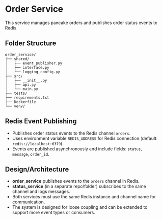 # Order Service

This service manages pancake orders and publishes order status events to Redis.

## Folder Structure

```
order_service/
├── shared/
│   ├── event_publisher.py
│   ├── interface.py
│   └── logging_config.py
├── src/
│   ├── __init__.py
│   ├── api.py
│   └── main.py
├── tests/
├── requirements.txt
├── Dockerfile
└── venv/
```

## Redis Event Publishing
- Publishes order status events to the Redis channel `orders`.
- Uses environment variable `REDIS_ADDRESS` for Redis connection (default: `redis://localhost:6379`).
- Events are published asynchronously and include fields: `status`, `message`, `order_id`.

## Design/Architecture
- **order_service** publishes events to the `orders` channel in Redis.
- **status_service** (in a separate repo/folder) subscribes to the same channel and logs messages.
- Both services must use the same Redis instance and channel name for communication.
- The system is designed for loose coupling and can be extended to support more event types or consumers. 